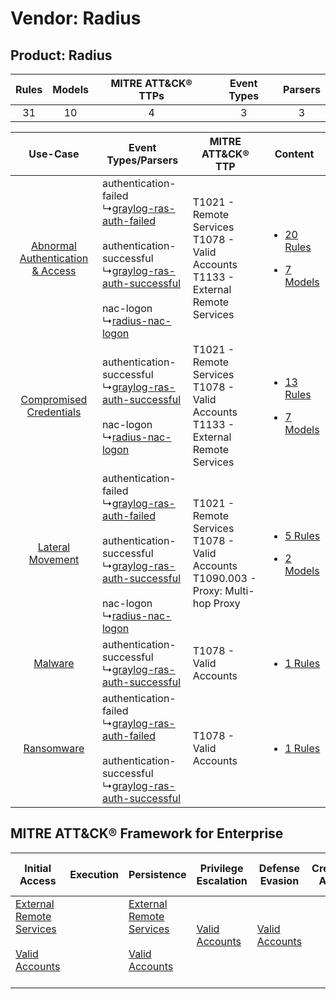 Vendor: Radius
==============
Product: Radius
---------------
| Rules | Models | MITRE ATT&CK® TTPs | Event Types | Parsers |
|:-----:|:------:|:------------------:|:-----------:|:-------:|
|  31   |   10   |         4          |      3      |    3    |

|    Use-Case    | Event Types/Parsers    | MITRE ATT&CK® TTP    | Content    |
|:----:| ---- | ---- | ---- |
| [Abnormal Authentication & Access](../../../UseCases/uc_abnormal_authentication_&_access.md) |  authentication-failed<br> ↳[graylog-ras-auth-failed](Ps/pC_graylograsauthfailed.md)<br><br> authentication-successful<br> ↳[graylog-ras-auth-successful](Ps/pC_graylograsauthsuccessful.md)<br><br> nac-logon<br> ↳[radius-nac-logon](Ps/pC_radiusnaclogon.md)<br> | T1021 - Remote Services<br>T1078 - Valid Accounts<br>T1133 - External Remote Services<br>   | [<ul><li>20 Rules</li></ul><ul><li>7 Models</li></ul>](RM/r_m_radius_radius_Abnormal_Authentication_&_Access.md) |
|          [Compromised Credentials](../../../UseCases/uc_compromised_credentials.md)          |  authentication-successful<br> ↳[graylog-ras-auth-successful](Ps/pC_graylograsauthsuccessful.md)<br><br> nac-logon<br> ↳[radius-nac-logon](Ps/pC_radiusnaclogon.md)<br>    | T1021 - Remote Services<br>T1078 - Valid Accounts<br>T1133 - External Remote Services<br>   | [<ul><li>13 Rules</li></ul><ul><li>7 Models</li></ul>](RM/r_m_radius_radius_Compromised_Credentials.md)          |
|    [Lateral Movement](../../../UseCases/uc_lateral_movement.md)    |  authentication-failed<br> ↳[graylog-ras-auth-failed](Ps/pC_graylograsauthfailed.md)<br><br> authentication-successful<br> ↳[graylog-ras-auth-successful](Ps/pC_graylograsauthsuccessful.md)<br><br> nac-logon<br> ↳[radius-nac-logon](Ps/pC_radiusnaclogon.md)<br> | T1021 - Remote Services<br>T1078 - Valid Accounts<br>T1090.003 - Proxy: Multi-hop Proxy<br> | [<ul><li>5 Rules</li></ul><ul><li>2 Models</li></ul>](RM/r_m_radius_radius_Lateral_Movement.md)    |
|    [Malware](../../../UseCases/uc_malware.md)    |  authentication-successful<br> ↳[graylog-ras-auth-successful](Ps/pC_graylograsauthsuccessful.md)<br>    | T1078 - Valid Accounts<br>    | [<ul><li>1 Rules</li></ul>](RM/r_m_radius_radius_Malware.md)    |
|    [Ransomware](../../../UseCases/uc_ransomware.md)    |  authentication-failed<br> ↳[graylog-ras-auth-failed](Ps/pC_graylograsauthfailed.md)<br><br> authentication-successful<br> ↳[graylog-ras-auth-successful](Ps/pC_graylograsauthsuccessful.md)<br>    | T1078 - Valid Accounts<br>    | [<ul><li>1 Rules</li></ul>](RM/r_m_radius_radius_Ransomware.md)    |

MITRE ATT&CK® Framework for Enterprise
--------------------------------------
| Initial Access                                                                                                                                   | Execution | Persistence                                                                                                                                      | Privilege Escalation                                                | Defense Evasion                                                     | Credential Access | Discovery | Lateral Movement                                                     | Collection | Command and Control                                                                                                                       | Exfiltration | Impact |
| ------------------------------------------------------------------------------------------------------------------------------------------------ | --------- | ------------------------------------------------------------------------------------------------------------------------------------------------ | ------------------------------------------------------------------- | ------------------------------------------------------------------- | ----------------- | --------- | -------------------------------------------------------------------- | ---------- | ----------------------------------------------------------------------------------------------------------------------------------------- | ------------ | ------ |
| [External Remote Services](https://attack.mitre.org/techniques/T1133)<br><br>[Valid Accounts](https://attack.mitre.org/techniques/T1078)<br><br> |           | [External Remote Services](https://attack.mitre.org/techniques/T1133)<br><br>[Valid Accounts](https://attack.mitre.org/techniques/T1078)<br><br> | [Valid Accounts](https://attack.mitre.org/techniques/T1078)<br><br> | [Valid Accounts](https://attack.mitre.org/techniques/T1078)<br><br> |                   |           | [Remote Services](https://attack.mitre.org/techniques/T1021)<br><br> |            | [Proxy: Multi-hop Proxy](https://attack.mitre.org/techniques/T1090/003)<br><br>[Proxy](https://attack.mitre.org/techniques/T1090)<br><br> |              |        |